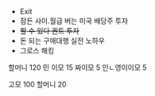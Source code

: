 - Exit
- 잠든 사이.월급 버는 미국 배당주 투자
- ~~할 수 있다 퀀트 투자~~
- 돈 되는 구매대행 실전 노하우
- 그로스 해킹

할머니 120
민 이모 15
짜이모 5
인ㄴ영이이모 5

고모 100
할머니 20
